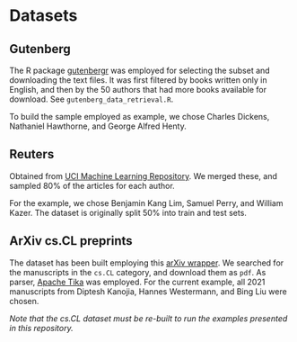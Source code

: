 # Datasets

## Gutenberg

The R package [gutenbergr](https://cran.r-project.org/web/packages/gutenbergr/vignettes/intro.html) was employed for selecting the subset and downloading the text files. It was first filtered by books written only in English, and then by the 50 authors that had more books available for download. See `gutenberg_data_retrieval.R`. 

To build the sample employed as example, we chose Charles Dickens, Nathaniel Hawthorne, and George Alfred Henty. 

## Reuters 

Obtained from [UCI Machine Learning Repository](https://archive.ics.uci.edu/ml/datasets/Reuter_50_50). We merged these, and sampled 80% of the articles for each author. 

For the example, we chose Benjamin Kang Lim, Samuel Perry, and William Kazer. The dataset is originally split 50% into train and test sets. 

## ArXiv cs.CL preprints

The dataset has been built employing this [arXiv wrapper](https://github.com/Mi-CS/simple_arXiv). We searched for the manuscripts in the ``cs.CL`` category, and download them as `pdf`. As parser, [Apache Tika](https://tika.apache.org) was employed. For the current example, all 2021 manuscripts from Diptesh Kanojia, Hannes Westermann, and Bing Liu were chosen. 

*Note that the cs.CL dataset must be re-built to run the examples presented in this repository.*